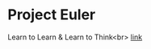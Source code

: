 # Project Euler
Learn to Learn &amp; Learn to Think\<br>
[link](http://pe-cn.github.io/problems/ "题目来源")